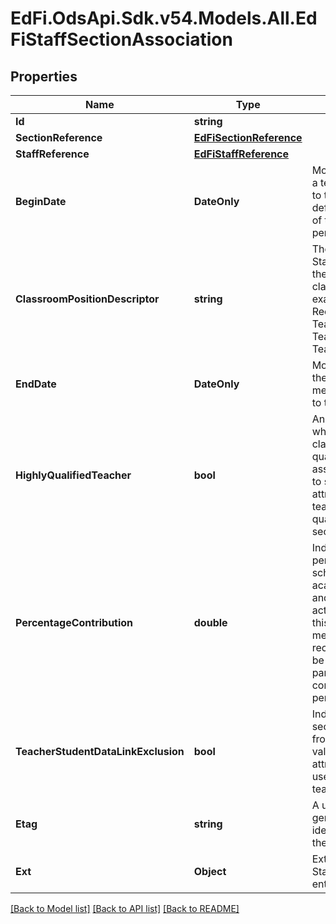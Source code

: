 # EdFi.OdsApi.Sdk.v54.Models.All.EdFiStaffSectionAssociation

## Properties

Name | Type | Description | Notes
------------ | ------------- | ------------- | -------------
**Id** | **string** |  | [optional] 
**SectionReference** | [**EdFiSectionReference**](EdFiSectionReference.md) |  | 
**StaffReference** | [**EdFiStaffReference**](EdFiStaffReference.md) |  | 
**BeginDate** | **DateOnly** | Month, day, and year of a teacher&#39;s assignment to the Section. If blank, defaults to the first day of the first grading period for the Section. | [optional] 
**ClassroomPositionDescriptor** | **string** | The type of position the Staff member holds in the specific class/section; for example:        Teacher of Record, Assistant Teacher, Support Teacher, Substitute Teacher... | 
**EndDate** | **DateOnly** | Month, day, and year of the last day of a staff member&#39;s assignment to the Section. | [optional] 
**HighlyQualifiedTeacher** | **bool** | An indication of whether a teacher is classified as highly qualified for his/her assignment according to state definition. This attribute indicates the teacher is highly qualified for this section being taught. | [optional] 
**PercentageContribution** | **double** | Indicates the percentage of the total scheduled course time, academic standards, and/or learning activities delivered in this section by this staff member. A teacher of record designation may be based solely or partially on this contribution percentage. | [optional] 
**TeacherStudentDataLinkExclusion** | **bool** | Indicates that the entire section is excluded from calculation of value-added or growth attribution calculations used for a particular teacher evaluation. | [optional] 
**Etag** | **string** | A unique system-generated value that identifies the version of the resource. | [optional] 
**Ext** | **Object** | Extensions to the StaffSectionAssociation entity. | [optional] 

[[Back to Model list]](../README.md#documentation-for-models) [[Back to API list]](../README.md#documentation-for-api-endpoints) [[Back to README]](../README.md)

